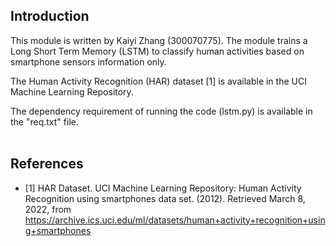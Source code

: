 Introduction
------------

This module is written by Kaiyi Zhang (300070775). The module trains a Long Short Term Memory (LSTM) to 
classify human activities based on smartphone sensors information only. 

The Human Activity Recognition (HAR) dataset [1] is available in the UCI Machine Learning Repository.

The dependency requirement of running the code (lstm.py) is available in the "req.txt" file.
<br />
<br />


References
------------
* [1] HAR Dataset. UCI Machine Learning Repository: Human Activity Recognition using smartphones data set. (2012). Retrieved March 8, 2022, from https://archive.ics.uci.edu/ml/datasets/human+activity+recognition+using+smartphones 
